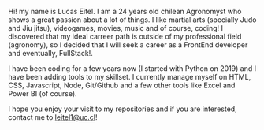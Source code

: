 Hi! my name is Lucas Eitel. I am a 24 years old chilean Agronomyst who shows a great passion about a lot of things. 
I like martial arts (specially Judo and Jiu jitsu), videogames, movies, music and of course, coding!
I discovered that my ideal carreer path is outside of my professional field (agronomy), so I decided that I will seek
a career as a FrontEnd developer and eventually, FullStack!.

I have been coding for a few years now (I started with Python on 2019) and I have been adding tools to my skillset.
I currently manage myself on HTML, CSS, Javascript, Node, Git/Github and a few other tools like Excel and Power BI (of course).

I hope you enjoy your visit to my repositories and if you are interested, contact me to leitel1@uc.cl!
